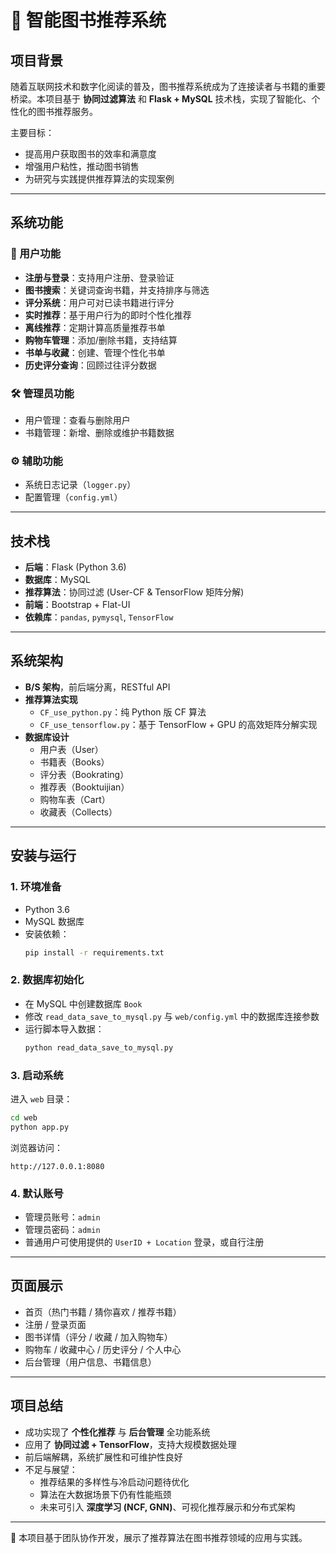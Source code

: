 # 📖 智能图书推荐系统

## 项目背景
随着互联网技术和数字化阅读的普及，图书推荐系统成为了连接读者与书籍的重要桥梁。本项目基于 **协同过滤算法** 和 **Flask + MySQL** 技术栈，实现了智能化、个性化的图书推荐服务。

主要目标：
- 提高用户获取图书的效率和满意度  
- 增强用户粘性，推动图书销售  
- 为研究与实践提供推荐算法的实现案例  

---

## 系统功能

### 👤 用户功能
- **注册与登录**：支持用户注册、登录验证  
- **图书搜索**：关键词查询书籍，并支持排序与筛选  
- **评分系统**：用户可对已读书籍进行评分  
- **实时推荐**：基于用户行为的即时个性化推荐  
- **离线推荐**：定期计算高质量推荐书单  
- **购物车管理**：添加/删除书籍，支持结算  
- **书单与收藏**：创建、管理个性化书单  
- **历史评分查询**：回顾过往评分数据  

### 🛠️ 管理员功能
- 用户管理：查看与删除用户  
- 书籍管理：新增、删除或维护书籍数据  

### ⚙️ 辅助功能
- 系统日志记录（`logger.py`）  
- 配置管理（`config.yml`）  

---

## 技术栈
- **后端**：Flask (Python 3.6)  
- **数据库**：MySQL  
- **推荐算法**：协同过滤 (User-CF & TensorFlow 矩阵分解)  
- **前端**：Bootstrap + Flat-UI  
- **依赖库**：`pandas`, `pymysql`, `TensorFlow`  

---

## 系统架构
- **B/S 架构**，前后端分离，RESTful API  
- **推荐算法实现**  
  - `CF_use_python.py`：纯 Python 版 CF 算法  
  - `CF_use_tensorflow.py`：基于 TensorFlow + GPU 的高效矩阵分解实现  
- **数据库设计**  
  - 用户表（User）  
  - 书籍表（Books）  
  - 评分表（Bookrating）  
  - 推荐表（Booktuijian）  
  - 购物车表（Cart）  
  - 收藏表（Collects）  

---

## 安装与运行

### 1. 环境准备
- Python 3.6  
- MySQL 数据库  
- 安装依赖：
  ```bash
  pip install -r requirements.txt
  ```

### 2. 数据库初始化
- 在 MySQL 中创建数据库 `Book`  
- 修改 `read_data_save_to_mysql.py` 与 `web/config.yml` 中的数据库连接参数  
- 运行脚本导入数据：
  ```bash
  python read_data_save_to_mysql.py
  ```

### 3. 启动系统
进入 `web` 目录：
```bash
cd web
python app.py
```

浏览器访问：
```
http://127.0.0.1:8080
```

### 4. 默认账号
- 管理员账号：`admin`  
- 管理员密码：`admin`  
- 普通用户可使用提供的 `UserID + Location` 登录，或自行注册  

---

## 页面展示
- 首页（热门书籍 / 猜你喜欢 / 推荐书籍）  
- 注册 / 登录页面  
- 图书详情（评分 / 收藏 / 加入购物车）  
- 购物车 / 收藏中心 / 历史评分 / 个人中心  
- 后台管理（用户信息、书籍信息）  

---

## 项目总结
- 成功实现了 **个性化推荐** 与 **后台管理** 全功能系统  
- 应用了 **协同过滤 + TensorFlow**，支持大规模数据处理  
- 前后端解耦，系统扩展性和可维护性良好  
- 不足与展望：  
  - 推荐结果的多样性与冷启动问题待优化  
  - 算法在大数据场景下仍有性能瓶颈  
  - 未来可引入 **深度学习 (NCF, GNN)**、可视化推荐展示和分布式架构  

---

📌 本项目基于团队协作开发，展示了推荐算法在图书推荐领域的应用与实践。  
